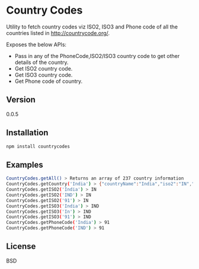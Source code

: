 Country Codes
=============

Utility to fetch country codes viz ISO2, ISO3 and Phone code of all the countries listed in http://countrycode.org/.

Exposes the below APIs:
- Pass in any of the PhoneCode,ISO2/ISO3 country code to get other details of the country.
- Get ISO2 country code.
- Get ISO3 country code.
- Get Phone code of country.

Version
----
0.0.5

Installation
--------------
```sh
npm install countrycodes
```
Examples
-----
```sh
CountryCodes.getAll() > Returns an array of 237 country information
CountryCodes.getCountry('India') > {"countryName":"India","iso2":"IN","iso3":"IND","phoneCode":"91"}
CountryCodes.getISO2('India') > IN
CountryCodes.getISO2('IND') > IN
CountryCodes.getISO2('91') > IN
CountryCodes.getISO3('India') > IND
CountryCodes.getISO3('In') > IND
CountryCodes.getISO3('91') > IND
CountryCodes.getPhoneCode('India') > 91
CountryCodes.getPhoneCode('IND') > 91
```

License
----
BSD
